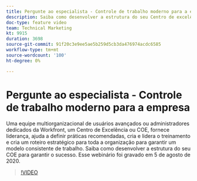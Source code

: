 ```yaml
---
title: Pergunte ao especialista - Controle de trabalho moderno para a empresa
description: Saiba como desenvolver a estrutura do seu Centro de excelência para garantir o sucesso. Esse webinário foi gravado em 5 de agosto de 2020.
doc-type: feature video
team: Technical Marketing
kt: 9915
duration: 3698
source-git-commit: 91f20c3e9ee5ae5b259d5cb3da476974acdc6585
workflow-type: tm+mt
source-wordcount: '100'
ht-degree: 0%

---
```


# Pergunte ao especialista - Controle de trabalho moderno para a empresa

Uma equipe multiorganizacional de usuários avançados ou administradores dedicados da Workfront, um Centro de Excelência ou COE, fornece liderança, ajuda a definir práticas recomendadas, cria e lidera o treinamento e cria um roteiro estratégico para toda a organização para garantir um modelo consistente de trabalho. Saiba como desenvolver a estrutura do seu COE para garantir o sucesso. Esse webinário foi gravado em 5 de agosto de 2020.

>[!VIDEO](https://video.tv.adobe.com/v/341121/?quality=12)
